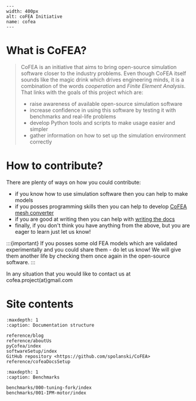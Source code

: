 ```{figure} ./_static/cofea-logo.png
---
width: 400px
alt: coFEA Initiative
name: cofea
---
```

# What is CoFEA?

> CoFEA is an initiative that aims to bring open-source simulation software closer to the industry problems. Even though CoFEA itself sounds like the magic drink which drives engineering minds, it is a combination of the words *cooperation* and *Finite Element Analysis*. That links with the goals of this project which are:
> * raise awareness of available open-source simulation software
> * increase confidence in using this software by testing it with benchmarks and real-life problems
> * develop Python tools and scripts to make usage easier and simpler
> * gather information on how to set up the simulation environment correctly

# How to contribute?

There are plenty of ways on how you could contribute:

* if you know how to use simulation software then you can help to make models
* if you posses programming skills then you can help to develop [CoFEA mesh converter](https://github.com/spolanski/CoFEA/tree/master/cofea)
* if you are good at writing then you can help with [writing the docs](reference/cofeaDocsSetup)
* finally, if you don't think you have anything from the above, but you are eager to learn just let us know!

:::{important}
If you posses some old FEA models which are validated experimentally and you could share them - do let us know! We will give them another life by checking them once again in the open-source software.
:::

In any situation that you would like to contact us at cofea.project(at)gmail.com

# Site contents

```{toctree}
:maxdepth: 1
:caption: Documentation structure

reference/blog
reference/aboutUs
pyCofea/index
softwareSetup/index
GitHub repository <https://github.com/spolanski/CoFEA>
reference/cofeaDocsSetup
```

```{toctree}
:maxdepth: 1
:caption: Benchmarks

benchmarks/000-tuning-fork/index
benchmarks/001-IPM-motor/index
```

